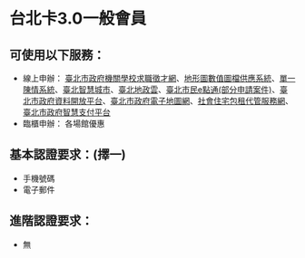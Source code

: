 # 台北卡3.0一般會員

##   可使用以下服務：

* 線上申辦： [臺北市政府機關學校求職徵才網](https://job.gov.taipei/FrontWebSite_RWD/IndexMain.aspx)、[地形圖數值圖檔供應系統](http://www.map.udd.taipei.gov.tw/DownloadDocs.aspx)、[單一陳情系統](https://hello.gov.taipei/Front/main)、[臺北智慧城市](https://smartcity.taipei/)、[臺北地政雲](https://cloud.land.gov.taipei/)、[臺北市民e點通\(部分申請案件\)](https://www.e-services.taipei.gov.tw/)、[臺北市政府資料開放平台](https://data.taipei/index/)、[臺北市政府電子地圖網](https://maps.taipei/)、[社會住宅包租代管服務網](https://www.head-leasing.gov.taipei/UDDWebSite/HouList/homes/)、[臺北市政府智慧支付平台](https://pay.taipei/v2/Index/)
* 臨櫃申辦： 各場館優惠

##    基本認證要求：\(擇一\)

* 手機號碼
* 電子郵件

##    進階認證要求：

* 無

